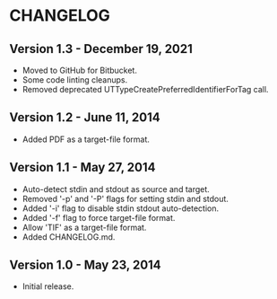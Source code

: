CHANGELOG
=========

## Version 1.3 - December 19, 2021

* Moved to GitHub for Bitbucket.
* Some code linting cleanups.
* Removed deprecated UTTypeCreatePreferredIdentifierForTag call.

## Version 1.2 - June 11, 2014

* Added PDF as a target-file format.

## Version 1.1 - May 27, 2014

* Auto-detect stdin and stdout as source and target.
* Removed '-p' and '-P' flags for setting stdin and stdout.
* Added '-i' flag to disable stdin stdout auto-detection.
* Added '-f' flag to force target-file format.
* Allow 'TIF' as a target-file format.
* Added CHANGELOG.md.

## Version 1.0 - May 23, 2014

* Initial release.
